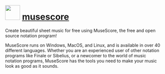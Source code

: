 # <img src="https://cdn.jsdelivr.net/gh/chocolatey-community/chocolatey-coreteampackages@edba4a5849ff756e767cba86641bea97ff5721fe/icons/musescore.svg" width="48" height="48"/> [musescore](https://chocolatey.org/packages/musescore)


Create beautiful sheet music for free using MuseScore, the free and open source notation program!

MuseScore runs on Windows, MacOS, and Linux, and is available in over 40 different languages. Whether you are an experienced user of other notation programs like Finale or Sibelius, or a newcomer to the world of music notation programs, MuseScore has the tools you need to make your music look as good as it sounds.

